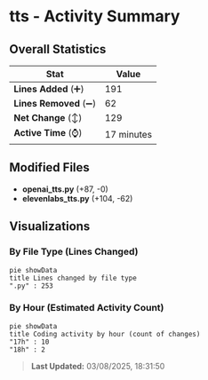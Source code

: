 # tts - Activity Summary 

## Overall Statistics

| Stat                   | Value                                                             |
| ---------------------- | ----------------------------------------------------------------- |
| **Lines Added** (➕)   | 191                                          |
| **Lines Removed** (➖) | 62                                        |
| **Net Change** (↕)    | 129                |
| **Active Time** (⌚)   | 17 minutes |


## Modified Files
- **openai_tts.py** (+87, -0)
- **elevenlabs_tts.py** (+104, -62)

## Visualizations

### By File Type (Lines Changed)

```mermaid
pie showData
title Lines changed by file type
".py" : 253
```

### By Hour (Estimated Activity Count)

```mermaid
pie showData
title Coding activity by hour (count of changes)
"17h" : 10
"18h" : 2
```


> **Last Updated:** 03/08/2025, 18:31:50